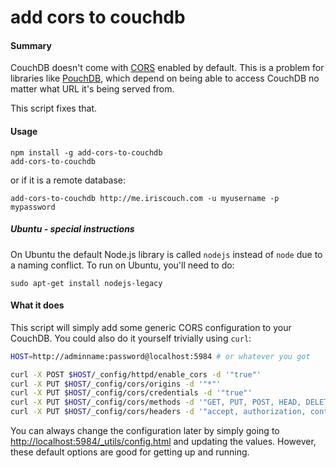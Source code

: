 add cors to couchdb
====

#### Summary

CouchDB doesn't come with [CORS](https://en.wikipedia.org/wiki/Cross-Origin_Resource_Sharing) enabled by default. This is a problem for libraries like [PouchDB](http://pouchdb.com), which depend on being able to access CouchDB no matter what URL it's being served from.

This script fixes that.

#### Usage

```
npm install -g add-cors-to-couchdb
add-cors-to-couchdb
```

or if it is a remote database:

```
add-cors-to-couchdb http://me.iriscouch.com -u myusername -p mypassword
```

##### Ubuntu - special instructions

On Ubuntu the default Node.js library is called `nodejs` instead of `node` due to a naming conflict. To run on Ubuntu, you'll need to do:

```
sudo apt-get install nodejs-legacy
```

#### What it does

This script will simply add some generic CORS configuration to your CouchDB. You could also do it yourself trivially using `curl`:

```bash
HOST=http://adminname:password@localhost:5984 # or whatever you got

curl -X POST $HOST/_config/httpd/enable_cors -d '"true"'
curl -X PUT $HOST/_config/cors/origins -d '"*"'
curl -X PUT $HOST/_config/cors/credentials -d '"true"'
curl -X PUT $HOST/_config/cors/methods -d '"GET, PUT, POST, HEAD, DELETE"'
curl -X PUT $HOST/_config/cors/headers -d '"accept, authorization, content-type, origin, referer"'
```

You can always change the configuration later by simply going to [http://localhost:5984/_utils/config.html](http://localhost:5984/_utils/config.html) and updating the values. However, these default options are good for getting up and running.
